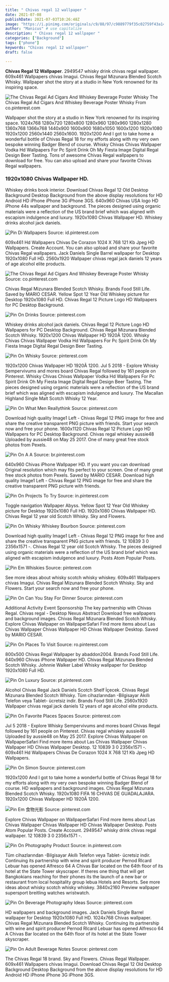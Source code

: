 ```yaml
---
title: " Chivas regal 12 wallpaper "
date: 2021-07-08
publishDate: 2021-07-03T10:26:48Z
image: "https://i.pinimg.com/originals/c9/88/97/c9889779f35c02759f43a148d6288490.jpg"
author: "Manicus" # use capitalize
description: " Chivas regal 12 wallpaper "
categories: ["Background"]
tags: ["phone"]
keywords: "Chivas regal 12 wallpaper"
draft: false

---
```



**Chivas Regal 12 Wallpaper**. 2949547 whisky drink chivas regal wallpaper. 609x461 Wallpapers chivas Imagui. Chivas Regal Mizunara Blended Scotch Whisky. Wallpaper shot the story at a studio in New York renowned for its inspiring space.

![The Chivas Regal Ad Cigars And Whiskey Beverage Poster Whisky](https://i.pinimg.com/originals/e9/0c/56/e90c56a36508f6644a54b148b7bb9ae9.jpg "The Chivas Regal Ad Cigars And Whiskey Beverage Poster Whisky")
The Chivas Regal Ad Cigars And Whiskey Beverage Poster Whisky From co.pinterest.com


Wallpaper shot the story at a studio in New York renowned for its inspiring space. 1024x768 1280x720 1280x800 1280x960 1280x960 1280x1280 1360x768 1366x768 1440x900 1600x900 1680x1050 1600x1200 1920x1080 1920x1200 2560x1440 2560x1600. 1920x1200 And I got to take home a wonderful bottle of Chivas Regal 18 for my efforts along with my very own bespoke winning Badger Blend of course. Whisky Chivas Chivas Wallpaper Vodka Hd Wallpapers For Pc Spirit Drink Oh My Fiesta Image Digital Regal Design Beer Tasting. Tons of awesome Chivas Regal wallpapers to download for free. You can also upload and share your favorite Chivas Regal wallpapers.

### 1920x1080 Chivas Wallpaper HD.

Whiskey drinks book interior. Download Chivas Regal 12 Old Desktop Background Desktop Background from the above display resolutions for HD Android HD iPhone iPhone 3G iPhone 3GS. 640x960 Chivas USA logo HD iPhone 44s wallpaper and background. The pieces designed using organic materials were a reﬂection of the US brand brief which was aligned with escapism indulgence and luxury. 1920x1080 Chivas Wallpaper HD. Whiskey drinks alcohol jack daniels.


![Pin Di Wallpapers](https://i.pinimg.com/originals/8b/d4/e7/8bd4e70e1a4ef4fc948074d428745e24.jpg "Pin Di Wallpapers")
Source: id.pinterest.com

609x461 Hd Wallpapers Chivas De Corazon 1024 X 768 121 Kb Jpeg HD Wallpapers. Create Account. You can also upload and share your favorite Chivas Regal wallpapers. Jack Daniels Single Barrel wallpaper for Desktop 1920x1080 Full HD. 2560x1920 Wallpaper chivas regal jack daniels 12 years of age alcohol elite products.

![The Chivas Regal Ad Cigars And Whiskey Beverage Poster Whisky](https://i.pinimg.com/originals/e9/0c/56/e90c56a36508f6644a54b148b7bb9ae9.jpg "The Chivas Regal Ad Cigars And Whiskey Beverage Poster Whisky")
Source: co.pinterest.com

Chivas Regal Mizunara Blended Scotch Whisky. Brands Food Still Life. Saved by MARIO CESAR. Yellow Spot 12 Year Old Whiskey picture for Desktop 1920x1080 Full HD. Chivas Regal 12 Picture Logo HD Wallpapers for PC Desktop Background.

![Pin On Drinks](https://i.pinimg.com/originals/46/de/d7/46ded719f24a92704f14fd5bc8e1250d.jpg "Pin On Drinks")
Source: pinterest.com

Whiskey drinks alcohol jack daniels. Chivas Regal 12 Picture Logo HD Wallpapers for PC Desktop Background. Chivas Regal Mizunara Blended Scotch Whisky. 1920x1200 Chivas Wallpaper HD 1920Ã 1200. Whisky Chivas Chivas Wallpaper Vodka Hd Wallpapers For Pc Spirit Drink Oh My Fiesta Image Digital Regal Design Beer Tasting.

![Pin On Whisky](https://i.pinimg.com/originals/c3/b0/85/c3b085927e936887d0fcaa213f2eba71.jpg "Pin On Whisky")
Source: pinterest.com

1920x1200 Chivas Wallpaper HD 1920Ã 1200. Jul 5 2018 - Explore Whisky Sempervivums and mores board Chivas Regal followed by 161 people on Pinterest. Whisky Chivas Chivas Wallpaper Vodka Hd Wallpapers For Pc Spirit Drink Oh My Fiesta Image Digital Regal Design Beer Tasting. The pieces designed using organic materials were a reﬂection of the US brand brief which was aligned with escapism indulgence and luxury. The Macallan Highland Single Malt Scotch Whisky 12 Year.

![Pin On What Men Reallythink](https://i.pinimg.com/originals/63/ef/94/63ef94a811a1836326b0dc821032cde0.jpg "Pin On What Men Reallythink")
Source: pinterest.com

Download high quality Image1 Left - Chivas Regal 12 PNG image for free and share the creative transparent PNG picture with friends. Start your search now and free your phone. 1600x1120 Chivas Regal 12 Picture Logo HD Wallpapers for PC Desktop Background. Chivas regal whiskey aussie48 Uploaded by aussie48 on May 25 2017. One of many great free stock photos from Pexels.

![Pin On A A](https://i.pinimg.com/originals/ad/c0/90/adc09086cbdaffc100331a1fb88ef2ca.jpg "Pin On A A")
Source: br.pinterest.com

640x960 Chivas iPhone Wallpaper HD. If you want you can download Original resolution which may fits perfect to your screen. One of many great free stock photos from Pexels. Saved by MARIO CESAR. Download high quality Image1 Left - Chivas Regal 12 PNG image for free and share the creative transparent PNG picture with friends.

![Pin On Projects To Try](https://i.pinimg.com/originals/35/eb/1f/35eb1f018f21840ddb8679853a37df67.jpg "Pin On Projects To Try")
Source: in.pinterest.com

Toggle navigation Wallpaper Abyss. Yellow Spot 12 Year Old Whiskey picture for Desktop 1920x1080 Full HD. 1920x1080 Chivas Wallpaper HD. Chivas Regal 12 year old Scotch Whisky. Sky and Flowers.

![Pin On Whisky Whiskey Bourbon](https://i.pinimg.com/originals/56/7f/54/567f547756515db1d88f4e10f8420438.jpg "Pin On Whisky Whiskey Bourbon")
Source: pinterest.com

Download high quality Image1 Left - Chivas Regal 12 PNG image for free and share the creative transparent PNG picture with friends. 12 10839 3 0 2356x1571 -. Chivas Regal 12 year old Scotch Whisky. The pieces designed using organic materials were a reﬂection of the US brand brief which was aligned with escapism indulgence and luxury. Posts Atom Popular Posts.

![Pin Em Whiskies](https://i.pinimg.com/originals/18/b8/8c/18b88c09c509a5e4140d21c9c1cf382b.jpg "Pin Em Whiskies")
Source: pinterest.com

See more ideas about whisky scotch whisky whiskey. 609x461 Wallpapers chivas Imagui. Chivas Regal Mizunara Blended Scotch Whisky. Sky and Flowers. Start your search now and free your phone.

![Pin On Can You Stay For Dinner](https://i.pinimg.com/originals/a1/39/5a/a1395acebd5eb444562ce414b847751d.jpg "Pin On Can You Stay For Dinner")
Source: pinterest.com

Additional Activity Event Sponsorship The key partnership with Chivas Regal. Chivas regal - Desktop Nexus Abstract Download free wallpapers and background images. Chivas Regal Mizunara Blended Scotch Whisky. Explore Chivas Wallpaper on WallpaperSafari Find more items about Las Chivas Wallpaper Chivas Wallpaper HD Chivas Wallpaper Desktop. Saved by MARIO CESAR.

![Pin On Places To Visit](https://i.pinimg.com/originals/22/e8/44/22e844e7d0be3e4358bf107d52667292.jpg "Pin On Places To Visit")
Source: ro.pinterest.com

800x500 Chivas Regal Wallpaper by abaddon2004. Brands Food Still Life. 640x960 Chivas iPhone Wallpaper HD. Chivas Regal Mizunara Blended Scotch Whisky. Johnnie Walker Label Whisky wallpaper for Desktop 1920x1080 Full HD.

![Pin On Luxury](https://i.pinimg.com/originals/ed/6b/3d/ed6b3dfc1f1bfc0c03e30ebc0907ec22.jpg "Pin On Luxury")
Source: pt.pinterest.com

Alcohol Chivas Regal Jack Daniels Scotch Shelf İçecek. Chivas Regal Mizunara Blended Scotch Whisky. Tüm cihazlarından -Bilgisayar Akıllı Telefon veya Tablet- ücretsiz indir. Brands Food Still Life. 2560x1920 Wallpaper chivas regal jack daniels 12 years of age alcohol elite products.

![Pin On Favorite Places Spaces](https://i.pinimg.com/originals/bb/91/31/bb9131fb6772dcd69d64ab34d4cef5d2.jpg "Pin On Favorite Places Spaces")
Source: pinterest.com

Jul 5 2018 - Explore Whisky Sempervivums and mores board Chivas Regal followed by 161 people on Pinterest. Chivas regal whiskey aussie48 Uploaded by aussie48 on May 25 2017. Explore Chivas Wallpaper on WallpaperSafari Find more items about Las Chivas Wallpaper Chivas Wallpaper HD Chivas Wallpaper Desktop. 12 10839 3 0 2356x1571 -. 609x461 Hd Wallpapers Chivas De Corazon 1024 X 768 121 Kb Jpeg HD Wallpapers.

![Pin On Simon](https://i.pinimg.com/originals/99/f8/9f/99f89f8e5db51a767bc8c81789709ddb.jpg "Pin On Simon")
Source: pinterest.com

1920x1200 And I got to take home a wonderful bottle of Chivas Regal 18 for my efforts along with my very own bespoke winning Badger Blend of course. HD wallpapers and background images. Chivas Regal Mizunara Blended Scotch Whisky. 1920x1080 FIFA 16 CHIVAS DE GUADALAJARA. 1920x1200 Chivas Wallpaper HD 1920Ã 1200.

![Pin Em 食物光影](https://i.pinimg.com/originals/37/57/cd/3757cd0b29be594b4d9168a8f3b3b1b4.jpg "Pin Em 食物光影")
Source: pinterest.com

Explore Chivas Wallpaper on WallpaperSafari Find more items about Las Chivas Wallpaper Chivas Wallpaper HD Chivas Wallpaper Desktop. Posts Atom Popular Posts. Create Account. 2949547 whisky drink chivas regal wallpaper. 12 10839 3 0 2356x1571 -.

![Pin On Photography Product](https://i.pinimg.com/originals/03/c5/af/03c5af97ff1ec4501e1c32e24cf53e35.jpg "Pin On Photography Product")
Source: in.pinterest.com

Tüm cihazlarından -Bilgisayar Akıllı Telefon veya Tablet- ücretsiz indir. Continuing its partnership with wine and spirit producer Pernod RIcard Lebuar has opened Alfresco 64 A Chivas Bar located on the 64th floor of its hotel at the State Tower skyscraper. If theres one thing that will get Bangkokians reaching for their phones its the launch of a new bar or restaurant from local hospitality group lebua Hotels and Resorts. See more ideas about whisky scotch whisky whiskey. 3840x2160 Preview wallpaper supersport breitling watches wristwatch.

![Pin On Beverage Photography Ideas](https://i.pinimg.com/originals/e6/db/75/e6db75a1f6ad419e1445d7ce55758512.jpg "Pin On Beverage Photography Ideas")
Source: pinterest.com

HD wallpapers and background images. Jack Daniels Single Barrel wallpaper for Desktop 1920x1080 Full HD. 1024x768 Chivas wallpaper. Chivas Regal Mizunara Blended Scotch Whisky. Continuing its partnership with wine and spirit producer Pernod RIcard Lebuar has opened Alfresco 64 A Chivas Bar located on the 64th floor of its hotel at the State Tower skyscraper.

![Pin On Adult Beverage Notes](https://i.pinimg.com/originals/c9/88/97/c9889779f35c02759f43a148d6288490.jpg "Pin On Adult Beverage Notes")
Source: pinterest.com

The Chivas Regal 18 brand. Sky and Flowers. Chivas Regal Wallpaper. 609x461 Wallpapers chivas Imagui. Download Chivas Regal 12 Old Desktop Background Desktop Background from the above display resolutions for HD Android HD iPhone iPhone 3G iPhone 3GS.


